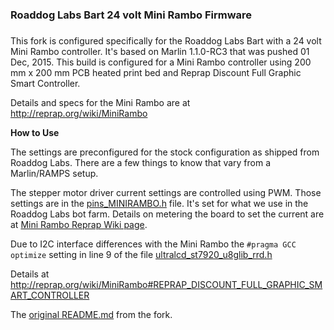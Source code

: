 ### Roaddog Labs Bart 24 volt Mini Rambo Firmware
### 


This fork is configured specifically for the Roaddog Labs Bart with a 24 volt Mini Rambo controller.  It's based on Marlin 1.1.0-RC3 that was pushed 01 Dec, 2015.  This build is configured for a Mini Rambo controller using 200 mm x 200 mm PCB heated print bed and Reprap Discount Full Graphic Smart Controller.


Details and specs for the Mini Rambo are at http://reprap.org/wiki/MiniRambo

__How to Use__

The settings are preconfigured for the stock configuration as shipped from Roaddog Labs.  There are a few things to know that vary from a Marlin/RAMPS setup.

The stepper motor driver current settings are controlled using PWM.  Those settings are in the [pins_MINIRAMBO.h](pins_MINIRAMBO.h) file.  It's set for what we use in the Roaddog Labs bot farm.  Details on metering the board to set the current are at [Mini Rambo Reprap Wiki page](http://reprap.org/wiki/MiniRambo#Changing_Motor_Current_.28similar_to_Trimpot.2FDigipot.29).

Due to I2C interface differences with the Mini Rambo the `#pragma GCC optimize` setting in line 9 of the file [ultralcd_st7920_u8glib_rrd.h](ultralcd_st7920_u8glib_rrd.h)

Details at http://reprap.org/wiki/MiniRambo#REPRAP_DISCOUNT_FULL_GRAPHIC_SMART_CONTROLLER 






The [original README.md](Orig_README.md) from the fork.